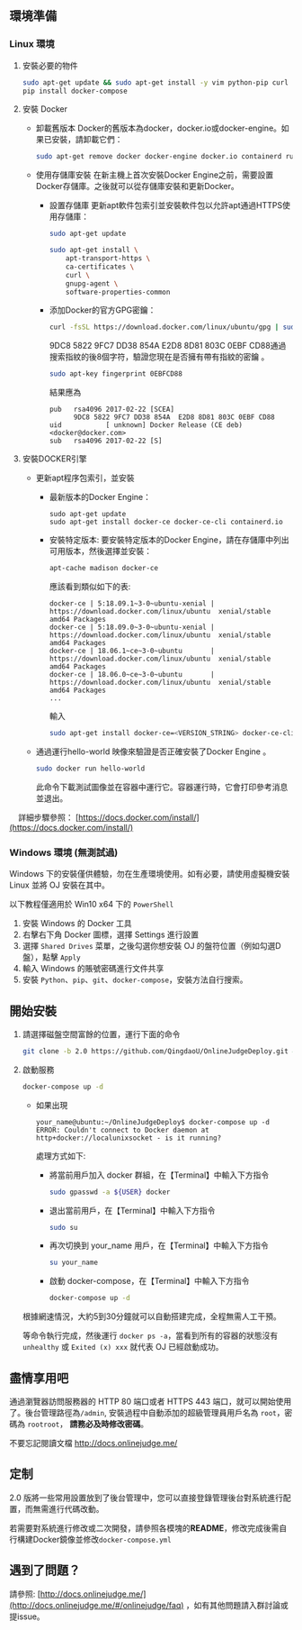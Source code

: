 ## 環境準備

### Linux 環境

1. 安裝必要的物件

    ```bash
    sudo apt-get update && sudo apt-get install -y vim python-pip curl git
    pip install docker-compose
    ```
    
2. 安裝 Docker
   
   - 卸載舊版本
        Docker的舊版本為docker，docker.io或docker-engine。如果已安裝，請卸載它們：
        
        ```bash
        sudo apt-get remove docker docker-engine docker.io containerd runc
        ```
           
    - 使用存儲庫安裝
        在新主機上首次安裝Docker Engine之前，需要設置Docker存儲庫。之後就可以從存儲庫安裝和更新Docker。

        - 設置存儲庫
            更新apt軟件包索引並安裝軟件包以允許apt通過HTTPS使用存儲庫：
        
            ```bash
            sudo apt-get update
            ```

            ```bash
            sudo apt-get install \
                apt-transport-https \
                ca-certificates \
                curl \
                gnupg-agent \
                software-properties-common
            ```

        - 添加Docker的官方GPG密鑰：
        
            ```bash
            curl -fsSL https://download.docker.com/linux/ubuntu/gpg | sudo apt-key add -
            ```

            9DC8 5822 9FC7 DD38 854A  E2D8 8D81 803C 0EBF CD88通過搜索指紋的後8個字符，驗證您現在是否擁有帶有指紋的密鑰 。
        
            ```bash
            sudo apt-key fingerprint 0EBFCD88
            ```
            
            結果應為
            ```
            pub   rsa4096 2017-02-22 [SCEA]
                  9DC8 5822 9FC7 DD38 854A  E2D8 8D81 803C 0EBF CD88
            uid           [ unknown] Docker Release (CE deb) <docker@docker.com>
            sub   rsa4096 2017-02-22 [S]
            ```
3. 安裝DOCKER引擎
    - 更新apt程序包索引，並安裝
        - 最新版本的Docker Engine：
    
            ```
            sudo apt-get update
            sudo apt-get install docker-ce docker-ce-cli containerd.io
            ```
        - 安裝特定版本:
            要安裝特定版本的Docker Engine，請在存儲庫中列出可用版本，然後選擇並安裝：
            
            ```bash
            apt-cache madison docker-ce
            ```
            
            應該看到類似如下的表:
            
            ```
            docker-ce | 5:18.09.1~3-0~ubuntu-xenial | https://download.docker.com/linux/ubuntu  xenial/stable amd64 Packages
            docker-ce | 5:18.09.0~3-0~ubuntu-xenial | https://download.docker.com/linux/ubuntu  xenial/stable amd64 Packages
            docker-ce | 18.06.1~ce~3-0~ubuntu       | https://download.docker.com/linux/ubuntu  xenial/stable amd64 Packages
            docker-ce | 18.06.0~ce~3-0~ubuntu       | https://download.docker.com/linux/ubuntu  xenial/stable amd64 Packages
            ...
            ```
            輸入
            
            ```bash
            sudo apt-get install docker-ce=<VERSION_STRING> docker-ce-cli=<VERSION_STRING> containerd.io
            ```
            
    - 通過運行hello-world 映像來驗證是否正確安裝了Docker Engine 。
    
        ```bash
        sudo docker run hello-world
        ```
        
        此命令下載測試圖像並在容器中運行它。容器運行時，它會打印參考消息並退出。
         
    詳細步驟參照： [https://docs.docker.com/install/](https://docs.docker.com/install/)

### Windows 環境 (無測試過)


Windows 下的安裝僅供體驗，勿在生產環境使用。如有必要，請使用虛擬機安裝 Linux 並將 OJ 安裝在其中。

以下教程僅適用於 Win10 x64 下的 `PowerShell`

1. 安裝 Windows 的 Docker 工具
2. 右擊右下角 Docker 圖標，選擇 Settings 進行設置
3. 選擇 `Shared Drives` 菜單，之後勾選你想安裝 OJ 的盤符位置（例如勾選D盤），點擊 `Apply`
4. 輸入 Windows 的賬號密碼進行文件共享
5. 安裝 `Python`、`pip`、`git`、`docker-compose`，安裝方法自行搜索。

## 開始安裝

1. 請選擇磁盤空間富餘的位置，運行下面的命令

    ```bash
    git clone -b 2.0 https://github.com/QingdaoU/OnlineJudgeDeploy.git && cd OnlineJudgeDeploy
    ```

2. 啟動服務

    ```bash
    docker-compose up -d  
    ```
    
    - 如果出現
    
        ```
        your_name@ubuntu:~/OnlineJudgeDeploy$ docker-compose up -d
        ERROR: Couldn't connect to Docker daemon at http+docker://localunixsocket - is it running?
        ```
        
        處理方式如下:
        
        - 將當前用戶加入 docker 群組，在【Terminal】中輸入下方指令
            
            ```bash
            sudo gpasswd -a ${USER} docker
            ```
                
         - 退出當前用戶，在【Terminal】中輸入下方指令
                
            ```bash
            sudo su
            ```
            
         - 再次切换到 your_name 用戶，在【Terminal】中輸入下方指令
            
            ```bash
            su your_name
            ```
         - 啟動 docker-compose，在【Terminal】中輸入下方指令
            
            ```bash
            docker-compose up -d
            ```
    
    根據網速情況，大約5到30分鐘就可以自動搭建完成，全程無需人工干預。

    等命令執行完成，然後運行 `docker ps -a`，當看到所有的容器的狀態沒有 `unhealthy` 或 `Exited (x) xxx` 就代表 OJ 已經啟動成功。

## 盡情享用吧

通過瀏覽器訪問服務器的 HTTP 80 端口或者 HTTPS 443 端口，就可以開始使用了。後台管理路徑為`/admin`, 安裝過程中自動添加的超級管理員用戶名為 `root`，密碼為 `rootroot`， **請務必及時修改密碼**。

不要忘記閱讀文檔 http://docs.onlinejudge.me/

## 定制

2.0 版將一些常用設置放到了後台管理中，您可以直接登錄管理後台對系統進行配置，而無需進行代碼改動。

若需要對系統進行修改或二次開發，請參照各模塊的**README**，修改完成後需自行構建Docker鏡像並修改`docker-compose.yml`

## 遇到了問題？

請參照: [http://docs.onlinejudge.me/](http://docs.onlinejudge.me/#/onlinejudge/faq) ，如有其他問題請入群討論或提issue。
